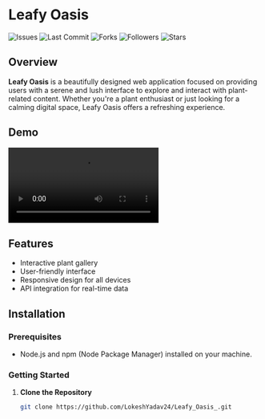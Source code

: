 # Leafy Oasis

![Issues](https://img.shields.io/github/issues-pr/LokeshYadav24/Leafy_Oasis_?style=for-the-badge)
![Last Commit](https://img.shields.io/github/last-commit/LokeshYadav24/Leafy_Oasis_?style=for-the-badge)
![Forks](https://img.shields.io/github/forks/LokeshYadav24/Leafy_Oasis_?style=for-the-badge)
![Followers](https://img.shields.io/github/followers/LokeshYadav24?style=for-the-badge)
![Stars](https://img.shields.io/github/stars/LokeshYadav24/Leafy_Oasis_?style=for-the-badge)

## Overview

**Leafy Oasis** is a beautifully designed web application focused on providing users with a serene and lush interface to explore and interact with plant-related content. Whether you're a plant enthusiast or just looking for a calming digital space, Leafy Oasis offers a refreshing experience.

## Demo

![Leafy Oasis Demo](https://user-images.githubusercontent.com/74411873/145658790-95f3c433-8a92-4339-b96c-77777e7d5842.mp4)

## Features

- Interactive plant gallery
- User-friendly interface
- Responsive design for all devices
- API integration for real-time data

## Installation

### Prerequisites

- Node.js and npm (Node Package Manager) installed on your machine.

### Getting Started

1. **Clone the Repository**

   ```bash
   git clone https://github.com/LokeshYadav24/Leafy_Oasis_.git
